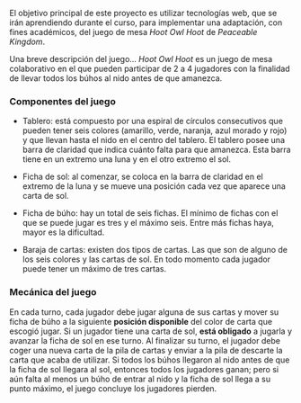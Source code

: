 El objetivo principal de este proyecto es utilizar tecnologías web, que se irán aprendiendo durante el curso, para implementar una adaptación, con fines académicos, del juego de mesa *Hoot Owl Hoot* de   *Peaceable Kingdom*.

Una breve descripción del juego... *Hoot Owl Hoot* es un juego de mesa colaborativo en el que pueden participar de 2 a 4 jugadores con la finalidad de llevar todos los búhos al nido antes de que amanezca. 

### Componentes del juego

 - Tablero: está compuesto por una espiral de círculos consecutivos que pueden tener seis colores (amarillo, verde, naranja, azul morado y rojo) y que llevan hasta el nido en el centro del tablero. El tablero posee una barra de claridad que indica cuánto falta para que amanezca. Esta barra tiene en un extremo una luna y en el otro extremo el sol.
 
 - Ficha de sol: al comenzar, se coloca en la barra de claridad en el extremo de la luna y se mueve una posición cada vez que aparece una carta de sol.
 
 - Ficha de búho: hay un total de seis fichas. El mínimo de fichas con el que se puede jugar es tres y el máximo seis. Entre más fichas haya, mayor es la dificultad.
 
 - Baraja de cartas: existen dos tipos de cartas. Las que son de alguno de los seis colores y las cartas de sol. En todo momento cada jugador puede tener un máximo de tres cartas.

### Mecánica del juego

En cada turno, cada jugador debe jugar alguna de sus cartas y mover su ficha de búho a la siguiente **posición disponible** del color de carta que escogió jugar. Si un jugador tiene una carta de sol, **está obligado** a jugarla y avanzar la ficha de sol en ese turno. Al finalizar su turno, el jugador debe coger una nueva carta de la pila de cartas y enviar a la pila de descarte la carta que acaba de utilizar. Si todos los búhos llegaron al nido antes de que la ficha de sol llegara al sol, entonces todos los jugadores ganan; pero si aún falta al menos un búho de entrar al nido y la ficha de sol llega a su punto máximo, el juego concluye los jugadores pierden.
